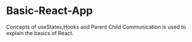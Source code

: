 # Basic-React-App
Concepts of useStates,Hooks and Parent Child Communication is used to explain the basics of React.

